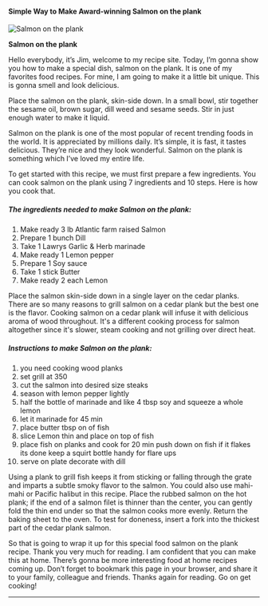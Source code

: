             

#### Simple Way to Make Award-winning Salmon on the plank

![Salmon on the plank](https://img-global.cpcdn.com/recipes/6652178743689216/751x532cq70/salmon-on-the-plank-recipe-main-photo.jpg)

**Salmon on the plank**

Hello everybody, it’s Jim, welcome to my recipe site. Today, I’m gonna show you how to make a special dish, salmon on the plank. It is one of my favorites food recipes. For mine, I am going to make it a little bit unique. This is gonna smell and look delicious.

Place the salmon on the plank, skin-side down. In a small bowl, stir together the sesame oil, brown sugar, dill weed and sesame seeds. Stir in just enough water to make it liquid.

Salmon on the plank is one of the most popular of recent trending foods in the world. It is appreciated by millions daily. It’s simple, it is fast, it tastes delicious. They’re nice and they look wonderful. Salmon on the plank is something which I’ve loved my entire life.

To get started with this recipe, we must first prepare a few ingredients. You can cook salmon on the plank using 7 ingredients and 10 steps. Here is how you cook that.

##### The ingredients needed to make Salmon on the plank:

1.  Make ready 3 lb Atlantic farm raised Salmon
2.  Prepare 1 bunch Dill
3.  Take 1 Lawrys Garlic & Herb marinade
4.  Make ready 1 Lemon pepper
5.  Prepare 1 Soy sauce
6.  Take 1 stick Butter
7.  Make ready 2 each Lemon

Place the salmon skin-side down in a single layer on the cedar planks. There are so many reasons to grill salmon on a cedar plank but the best one is the flavor. Cooking salmon on a cedar plank will infuse it with delicious aroma of wood throughout. It's a different cooking process for salmon altogether since it's slower, steam cooking and not grilling over direct heat.

##### Instructions to make Salmon on the plank:

1.  you need cooking wood planks
2.  set grill at 350
3.  cut the salmon into desired size steaks
4.  season with lemon pepper lightly
5.  half the bottle of marinade and like 4 tbsp soy and squeeze a whole lemon
6.  let it marinade for 45 min
7.  place butter tbsp on of fish
8.  slice Lemon thin and place on top of fish
9.  place fish on planks and cook for 20 min push down on fish if it flakes its done keep a squirt bottle handy for flare ups
10.  serve on plate decorate with dill

Using a plank to grill fish keeps it from sticking or falling through the grate and imparts a subtle smoky flavor to the salmon. You could also use mahi-mahi or Pacific halibut in this recipe. Place the rubbed salmon on the hot plank; if the end of a salmon filet is thinner than the center, you can gently fold the thin end under so that the salmon cooks more evenly. Return the baking sheet to the oven. To test for doneness, insert a fork into the thickest part of the cedar plank salmon.

So that is going to wrap it up for this special food salmon on the plank recipe. Thank you very much for reading. I am confident that you can make this at home. There’s gonna be more interesting food at home recipes coming up. Don’t forget to bookmark this page in your browser, and share it to your family, colleague and friends. Thanks again for reading. Go on get cooking!

* * *